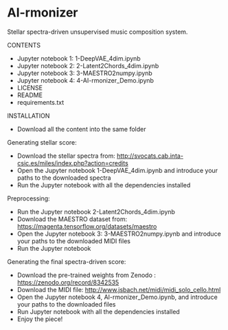 # AI-rmonizer
Stellar spectra-driven unsupervised music composition system.

CONTENTS
- Jupyter notebook 1: 1-DeepVAE_4dim.ipynb
- Jupyter notebook 2: 2-Latent2Chords_4dim.ipynb
- Jupyter notebook 3: 3-MAESTRO2numpy.ipynb
- Jupyter notebook 4: 4-AI-rmonizer_Demo.ipynb
- LICENSE
- README
- requirements.txt

INSTALLATION

- Download all the content into the same folder

Generating stellar score:
- Download the stellar spectra from: http://svocats.cab.inta-csic.es/miles/index.php?action=credits
- Open the Jupyter notebook 1-DeepVAE_4dim.ipynb and introduce your paths to the downloaded spectra
- Run the Jupyter notebook with all the dependencies installed

Preprocessing:
- Run the Jupyter notebook 2-Latent2Chords_4dim.ipynb
- Download the MAESTRO dataset from: https://magenta.tensorflow.org/datasets/maestro
- Open the Jupyter notebook 3: 3-MAESTRO2numpy.ipynb and introduce your paths to the downloaded MIDI files
- Run the Jupyter notebook

Generating the final spectra-driven score:
- Download the pre-trained weights from Zenodo : https://zenodo.org/record/8342535
- Download the MIDI file: http://www.jsbach.net/midi/midi_solo_cello.html
- Open the Jupyter notebook 4, AI-rmonizer_Demo.ipynb, and introduce your paths to the downloaded files
- Run Jupyter notebook with all the dependencies installed
- Enjoy the piece!
